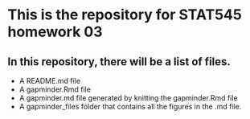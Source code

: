 # This is the repository for STAT545 homework 03
## In this repository, there will be a list of files.
* A README.md file
* A gapminder.Rmd file
* A gapminder.md file generated by knitting the gapminder.Rmd file
* A gapminder_files folder that contains all the figures in the .md file.